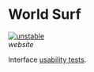 World Surf
=============
[![unstable](http://badges.github.io/stability-badges/dist/unstable.svg)](http://github.com/badges/stability-badges) <br>
*website* <br>

Interface [usability tests](https://usabilityhub.com/). <br>
